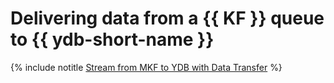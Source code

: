 # Delivering data from a {{ KF }} queue to {{ ydb-short-name }}

{% include notitle [Stream from MKF to YDB with Data Transfer](../../_tutorials/dataplatform/data-transfer-mkf-ydb.md) %}
